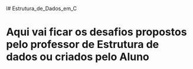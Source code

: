 l# Estrutura_de_Dados_em_C
# Aqui vai ficar os desafios propostos pelo professor de Estrutura de dados ou criados pelo Aluno
